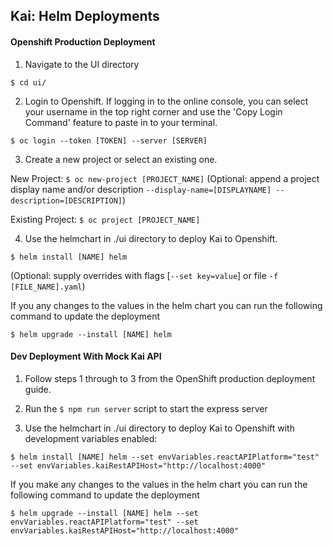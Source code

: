 ## Kai: Helm Deployments

#### Openshift Production Deployment

1. Navigate to the UI directory

`$ cd ui/`

2. Login to Openshift. If logging in to the online console, you can select your username in the top right corner and use the 'Copy Login Command' feature to paste in to your terminal.

`$ oc login --token [TOKEN] --server [SERVER]`

3. Create a new project or select an existing one.

New Project: `$ oc new-project [PROJECT_NAME]`
(Optional: append a project display name and/or description `--display-name=[DISPLAYNAME] --description=[DESCRIPTION]`)

Existing Project: `$ oc project [PROJECT_NAME]`

4. Use the helmchart in ./ui directory to deploy Kai to Openshift.

`$ helm install [NAME] helm`

(Optional: supply overrides with flags [`--set key=value`] or file `-f [FILE_NAME].yaml`)

If you any changes to the values in the helm chart you can run the following command to update the deployment

`$ helm upgrade --install [NAME] helm`

#### Dev Deployment With Mock Kai API

1. Follow steps 1 through to 3 from the OpenShift production deployment guide.

2. Run the `$ npm run server` script to start the express server

3. Use the helmchart in ./ui directory to deploy Kai to Openshift with development variables enabled:

`$ helm install [NAME] helm --set envVariables.reactAPIPlatform="test" --set envVariables.kaiRestAPIHost="http://localhost:4000"`

If you make any changes to the values in the helm chart you can run the following command to update the deployment

`$ helm upgrade --install [NAME] helm --set envVariables.reactAPIPlatform="test" --set envVariables.kaiRestAPIHost="http://localhost:4000"`

